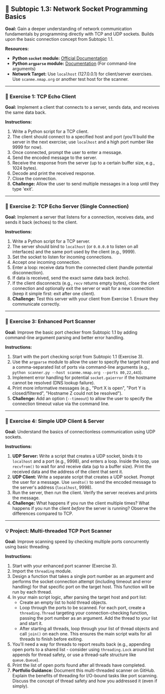 ## 🐍 Subtopic 1.3: Network Socket Programming Basics

**Goal:** Gain a deeper understanding of network communication fundamentals by programming directly with TCP and UDP sockets. Builds upon the basic connection concept from Subtopic 1.1.

**Resources:**

* **Python `socket` module:** [Official Documentation](https://docs.python.org/3/library/socket.html)
* **Python `argparse` module:** [Documentation](https://docs.python.org/3/library/argparse.html) (For command-line arguments)
* **Network Target:** Use `localhost` (127.0.0.1) for client/server exercises. Use `scanme.nmap.org` or another test host for the scanner.

---

### 🔹 **Exercise 1: TCP Echo Client**

**Goal:** Implement a client that connects to a server, sends data, and receives the same data back.

**Instructions:**

1.  Write a Python script for a TCP client.
2.  The client should connect to a specified host and port (you'll build the server in the next exercise; use `localhost` and a high port number like 9999 for now).
3.  Once connected, prompt the user to enter a message.
4.  Send the encoded message to the server.
5.  Receive the response from the server (up to a certain buffer size, e.g., 1024 bytes).
6.  Decode and print the received response.
7.  Close the connection.
8.  **Challenge:** Allow the user to send multiple messages in a loop until they type 'exit'.

---

### 🔹 **Exercise 2: TCP Echo Server (Single Connection)**

**Goal:** Implement a server that listens for a connection, receives data, and sends it back (echoes) to the client.

**Instructions:**

1.  Write a Python script for a TCP server.
2.  The server should bind to `localhost` (or `0.0.0.0` to listen on all interfaces) and the same port used by the client (e.g., 9999).
3.  Set the socket to listen for incoming connections.
4.  Accept *one* incoming connection.
5.  Enter a loop: receive data from the connected client (handle potential disconnection).
6.  If data is received, send the exact same data back (echo).
7.  If the client disconnects (e.g., `recv` returns empty bytes), close the client connection and optionally exit the server or wait for a new connection (keep it simple first: exit after one client).
8.  **Challenge:** Test this server with your client from Exercise 1. Ensure they communicate correctly.

---

### 🔹 **Exercise 3: Enhanced Port Scanner**

**Goal:** Improve the basic port checker from Subtopic 1.1 by adding command-line argument parsing and better error handling.

**Instructions:**

1.  Start with the port checking script from Subtopic 1.1 (Exercise 3).
2.  Use the `argparse` module to allow the user to specify the target host and a comma-separated list of ports via command-line arguments (e.g., `python scanner.py --host scanme.nmap.org --ports 80,22,443`).
3.  Implement error handling for potential `socket.gaierror` if the hostname cannot be resolved (DNS lookup failure).
4.  Print more informative messages (e.g., "Port X is open", "Port Y is closed/filtered", "Hostname Z could not be resolved").
5.  **Challenge:** Add an option (`--timeout`) to allow the user to specify the connection timeout value via the command line.

---

### 🔹 **Exercise 4: Simple UDP Client & Server**

**Goal:** Understand the basics of connectionless communication using UDP sockets.

**Instructions:**

1.  **UDP Server:** Write a script that creates a UDP socket, binds it to `localhost` and a port (e.g., 9998), and enters a loop. Inside the loop, use `recvfrom()` to wait for and receive data (up to a buffer size). Print the received data and the address of the client that sent it.
2.  **UDP Client:** Write a separate script that creates a UDP socket. Prompt the user for a message. Use `sendto()` to send the encoded message to the server's address (`localhost`, 9998).
3.  Run the server, then run the client. Verify the server receives and prints the message.
4.  **Challenge:** What happens if you run the client multiple times? What happens if you run the client *before* the server is running? Observe the differences compared to TCP.

---

### 💡 **Project: Multi-threaded TCP Port Scanner**

**Goal:** Improve scanning speed by checking multiple ports concurrently using basic threading.

**Instructions:**

1.  Start with your enhanced port scanner (Exercise 3).
2.  Import the `threading` module.
3.  Design a function that takes a single port number as an argument and performs the socket connection attempt (including timeout and error handling) for that specific port on the target host. This function will be run by each thread.
4.  In your main script logic, after parsing the target host and port list:
    * Create an empty list to hold thread objects.
    * Loop through the ports to be scanned. For each port, create a `threading.Thread` targeting your connection-checking function, passing the port number as an argument. Add the thread to your list and start it.
    * After starting all threads, loop through your list of thread objects and call `join()` on each one. This ensures the main script waits for all threads to finish before exiting.
5.  You'll need a way for threads to report results back (e.g., appending open ports to a shared list - consider using `threading.Lock` around list appends for thread safety, or use a thread-safe structure like `queue.Queue`).
6.  Print the list of open ports found after all threads have completed.
7.  **Portfolio Guidance:** Document this multi-threaded scanner on GitHub. Explain the benefits of threading for I/O-bound tasks like port scanning. Discuss the concept of thread safety and how you addressed it (even if simply).